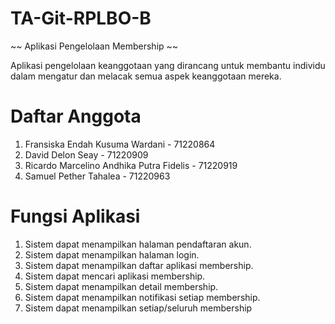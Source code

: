 # TA-Git-RPLBO-B
~~ Aplikasi Pengelolaan Membership ~~

Aplikasi pengelolaan keanggotaan yang dirancang untuk membantu individu dalam mengatur dan melacak semua aspek keanggotaan mereka.

# Daftar Anggota
1. Fransiska Endah Kusuma Wardani - 71220864
2. David Delon Seay - 71220909
3. Ricardo Marcelino Andhika Putra Fidelis - 71220919
4. Samuel Pether Tahalea - 71220963

# Fungsi Aplikasi
1. Sistem dapat menampilkan halaman pendaftaran akun. 
2. Sistem dapat menampilkan halaman login. 
3. Sistem dapat menampilkan daftar aplikasi membership. 
4. Sistem dapat mencari aplikasi membership. 
5. Sistem dapat menampilkan detail membership. 
6. Sistem dapat menampilkan notifikasi setiap membership.  
7. Sistem dapat menampilkan setiap/seluruh membership
